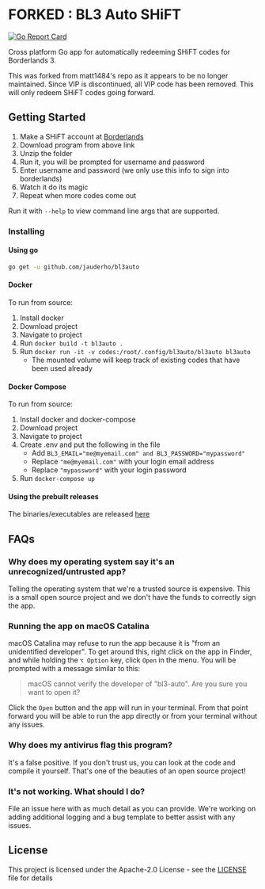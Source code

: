 # FORKED : BL3 Auto SHiFT

[![Go Report Card](https://goreportcard.com/badge/github.com/jauderho/bl3auto)](https://goreportcard.com/report/github.com/jauderho/bl3auto)

Cross platform Go app for automatically redeeming SHiFT codes
for Borderlands 3.

This was forked from matt1484's repo as it appears to be no longer maintained. Since VIP is discontinued, all VIP code has been removed. This will only redeem SHiFT codes going forward.


## Getting Started

1. Make a SHiFT account at [Borderlands](https://borderlands.com/)
2. Download program from above link
3. Unzip the folder
4. Run it, you will be prompted for username and password
5. Enter username and password (we only use this info to sign into borderlands)
6. Watch it do its magic
7. Repeat when more codes come out


Run it with `--help` to view command line args that are supported.

### Installing

#### Using go
```sh
go get -u github.com/jauderho/bl3auto
```

#### Docker
To run from source:
1. Install docker
2. Download project
3. Navigate to project
4. Run `docker build -t bl3auto .`
5. Run `docker run -it -v codes:/root/.config/bl3auto/bl3auto bl3auto`
    + The mounted volume will keep track of existing codes that have been used already

#### Docker Compose
To run from source:
1. Install docker and docker-compose
2. Download project
3. Navigate to project
4. Create .env and put the following in the file
    + Add `BL3_EMAIL="me@myemail.com" and BL3_PASSWORD="mypassword"`
    + Replace `"me@myemail.com"` with your login email address
    + Replace `"mypassword"` with your login password
5. Run `docker-compose up`


#### Using the prebuilt releases
The binaries/executables are released
[here](https://github.com/jauderho/bl3auto/releases)

## FAQs

### Why does my operating system say it's an unrecognized/untrusted app?
Telling the operating system that we're a trusted source is expensive.
This is a small open source project and we don't have the funds to correctly
sign the app.

### Running the app on macOS Catalina
macOS Catalina may refuse to run the app because it is "from an unidentified developer".
To get around this, right click on the app in Finder, and while holding the `⌥ Option` key,
click `Open` in the menu. You will be prompted with a message similar to this:

>macOS cannot verify the developer of "bl3-auto". Are you sure you want to open it?

Click the `Open` button and the app will run in your terminal. From that point forward
you will be able to run the app directly or from your terminal without any issues.

### Why does my antivirus flag this program?
It's a false positive. If you don't trust us, you can look at the code and
compile it yourself. That's one of the beauties of an open source project!

### It's not working. What should I do?
File an issue here with as much detail as you can provide. We're working on
adding additional logging and a bug template to better assist with any issues.

## License
This project is licensed under the Apache-2.0 License - see the
[LICENSE](LICENSE) file for details
